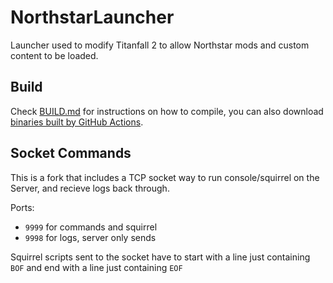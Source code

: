 # NorthstarLauncher
Launcher used to modify Titanfall 2 to allow Northstar mods and custom content to be loaded.

## Build

Check [BUILD.md](https://github.com/R2Northstar/NorthstarLauncher/blob/main/BUILD.md) for instructions on how to compile, you can also download [binaries built by GitHub Actions](https://github.com/R2Northstar/NorthstarLauncher/actions).


## Socket Commands

This is a fork that includes a TCP socket way to run console/squirrel on the Server, and recieve logs back through.

Ports: 
- `9999` for commands and squirrel
- `9998` for logs, server only sends

Squirrel scripts sent to the socket have to start with a line just containing `BOF` and end with a line just containing `EOF`
